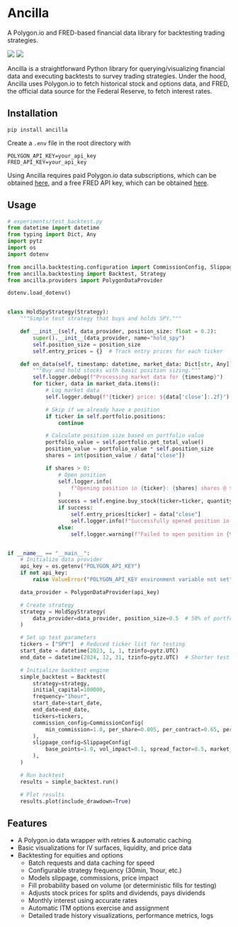 # Ancilla
A Polygon.io and FRED-based financial data library for backtesting trading strategies.

<p>
    <a href="https://pypi.python.org/pypi/ancilla" alt="PyPI">
        <img src="https://img.shields.io/pypi/v/ancilla.svg" /></a>
    <a href="https://github.com/gsidsid/ancilla" alt="License">
        <img src="https://img.shields.io/github/license/gsidsid/ancilla" /></a>
</p>

Ancilla is a straightforward Python library for querying/visualizing financial data and executing backtests to survey trading strategies. Under the hood, Ancilla uses Polygon.io to fetch historical stock and options data, and FRED, the official data source for the Federal Reserve, to fetch interest rates.

## Installation

```
pip install ancilla
```

Create a `.env` file in the root directory with
```
POLYGON_API_KEY=your_api_key
FRED_API_KEY=your_api_key
```

Using Ancilla requires paid Polygon.io data subscriptions, which can be obtained [here](https://polygon.io/), and a free FRED API key, which can be obtained [here](https://fred.stlouisfed.org/).

## Usage

```python
# experiments/test_backtest.py
from datetime import datetime
from typing import Dict, Any
import pytz
import os
import dotenv

from ancilla.backtesting.configuration import CommissionConfig, SlippageConfig
from ancilla.backtesting import Backtest, Strategy
from ancilla.providers import PolygonDataProvider

dotenv.load_dotenv()


class HoldSpyStrategy(Strategy):
    """Simple test strategy that buys and holds SPY."""

    def __init__(self, data_provider, position_size: float = 0.2):
        super().__init__(data_provider, name="hold_spy")
        self.position_size = position_size
        self.entry_prices = {}  # Track entry prices for each ticker

    def on_data(self, timestamp: datetime, market_data: Dict[str, Any]) -> None:
        """Buy and hold stocks with basic position sizing."""
        self.logger.debug(f"Processing market data for {timestamp}")
        for ticker, data in market_data.items():
            # Log market data
            self.logger.debug(f"{ticker} price: ${data['close']:.2f}")

            # Skip if we already have a position
            if ticker in self.portfolio.positions:
                continue

            # Calculate position size based on portfolio value
            portfolio_value = self.portfolio.get_total_value()
            position_value = portfolio_value * self.position_size
            shares = int(position_value / data["close"])

            if shares > 0:
                # Open position
                self.logger.info(
                    f"Opening position in {ticker}: {shares} shares @ ${data['close']:.2f}"
                )
                success = self.engine.buy_stock(ticker=ticker, quantity=shares)
                if success:
                    self.entry_prices[ticker] = data["close"]
                    self.logger.info(f"Successfully opened position in {ticker}")
                else:
                    self.logger.warning(f"Failed to open position in {ticker}")


if __name__ == "__main__":
    # Initialize data provider
    api_key = os.getenv("POLYGON_API_KEY")
    if not api_key:
        raise ValueError("POLYGON_API_KEY environment variable not set")

    data_provider = PolygonDataProvider(api_key)

    # Create strategy
    strategy = HoldSpyStrategy(
        data_provider=data_provider, position_size=0.5  # 50% of portfolio per position
    )

    # Set up test parameters
    tickers = ["SPY"]  # Reduced ticker list for testing
    start_date = datetime(2023, 1, 1, tzinfo=pytz.UTC)
    end_date = datetime(2024, 12, 31, tzinfo=pytz.UTC)  # Shorter test period

    # Initialize backtest engine
    simple_backtest = Backtest(
        strategy=strategy,
        initial_capital=100000,
        frequency="1hour",
        start_date=start_date,
        end_date=end_date,
        tickers=tickers,
        commission_config=CommissionConfig(
            min_commission=1.0, per_share=0.005, per_contract=0.65, percentage=0.0001
        ),
        slippage_config=SlippageConfig(
            base_points=1.0, vol_impact=0.1, spread_factor=0.5, market_impact=0.05
        ),
    )

    # Run backtest
    results = simple_backtest.run()

    # Plot results
    results.plot(include_drawdown=True)
```

## Features

- A Polygon.io data wrapper with retries & automatic caching
- Basic visualizations for IV surfaces, liquidity, and price data
- Backtesting for equities and options
  - Batch requests and data caching for speed
  - Configurable strategy frequency (30min, 1hour, etc.)
  - Models slippage, commissions, price impact
  - Fill probability based on volume (or deterministic fills for testing)
  - Adjusts stock prices for splits and dividends, pays dividends
  - Monthly interest using accurate rates
  - Automatic ITM options exercise and assignment
  - Detailed trade history visualizations, performance metrics, logs
